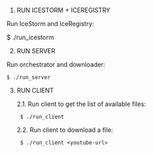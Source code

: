 1. RUN ICESTORM + ICEREGISTRY

Run IceStorm and IceRegistry:

  $ ./run_icestorm

2. RUN SERVER

Run orchestrator and downloader:

    $ ./run_server

3. RUN CLIENT

    2.1. Run client to get the list of available files:

        $ ./run_client

    2.2. Run client to download a file:

        $ ./run_client <youtube-url>

